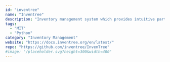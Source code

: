 ```yaml
---
id: "inventree"
name: "Inventree"
description: "Inventory management system which provides intuitive parts management and stock control."
tags:
  - "MIT"
  - "Python"
category: "Inventory Management"
website: "https://docs.inventree.org/en/latest/"
repo: "https://github.com/inventree/InvenTree"
#image: "/placeholder.svg?height=300&width=400"
---
```


